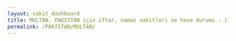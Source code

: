 ```yaml
---
layout: vakit_dashboard
title: MULTAN, PAKISTAN için iftar, namaz vakitleri ve hava durumu - ilçe/eyalet seç
permalink: /PAKISTAN/MULTAN/
---
```


<script type="text/javascript">
  var GLOBAL_COUNTRY = 'PAKISTAN';
  var GLOBAL_CITY = 'MULTAN';
  var GLOBAL_STATE = '';
  var lat = 72;
  var lon = 21;
</script>
